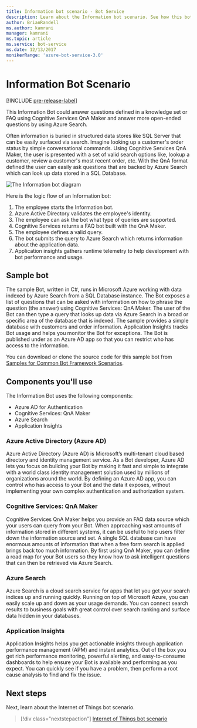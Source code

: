 ```yaml
---
title: Information bot scenario - Bot Service
description: Learn about the Information bot scenario. See how this bot uses Cognitive Services QnA Maker and Azure Search to query a SQL Database and answer questions.
author: BrianRandell
ms.author: kamrani
manager: kamrani
ms.topic: article
ms.service: bot-service
ms.date: 12/13/2017
monikerRange: 'azure-bot-service-3.0'
---
```

# Information Bot Scenario

[!INCLUDE [pre-release-label](includes/pre-release-label-v3.md)]

This Information Bot could answer questions defined in a knowledge set or FAQ using Cognitive Services QnA Maker and answer more open-ended questions by using Azure Search.

Often information is buried in structured data stores like SQL Server that can be easily surfaced via search. Imagine looking up a customer's order status by simple conversational commands. Using Cognitive Services QnA Maker, the user is presented with a set of valid search options like, lookup a customer, review a customer's most recent order, etc. With the QnA format defined the user can easily ask questions that are backed by Azure Search which can look up data stored in a SQL Database.

![The Information bot diagram](~/media/scenarios/bot-service-scenario-informational-bot.png)

Here is the logic flow of an Information bot:

1. The employee starts the Information bot.
2. Azure Active Directory validates the employee's identity.
3. The employee can ask the bot what type of queries are supported.
4. Cognitive Services returns a FAQ bot built with the QnA Maker.
5. The employee defines a valid query.
6. The bot submits the query to Azure Search which returns information about the application data.
7. Application insights gathers runtime telemetry to help development with bot performance and usage.

## Sample bot
The sample Bot, written in C#, runs in Microsoft Azure working with data indexed by Azure Search from a SQL Database instance. The Bot exposes a list of questions that can be asked with information on how to phrase the question (the answer) using Cognitive Services: QnA Maker. The user of the Bot can then type a query that looks up data via Azure Search in a broad or specific area of the database that is indexed. The sample provides a simple database with customers and order information. Application Insights tracks Bot usage and helps you monitor the Bot for exceptions. The Bot is published under as an Azure AD app so that you can restrict who has access to the information.

You can download or clone the source code for this sample bot from [Samples for Common Bot Framework Scenarios](https://aka.ms/abs-scenarios).

## Components you'll use
The Information Bot uses the following components:
-   Azure AD for Authentication
-   Cognitive Services: QnA Maker
-   Azure Search
-   Application Insights

### Azure Active Directory (Azure AD)
Azure Active Directory (Azure AD) is Microsoft’s multi-tenant cloud based directory and identity management service. As a Bot developer, Azure AD lets you focus on building your Bot by making it fast and simple to integrate with a world class identity management solution used by millions of organizations around the world. By defining an Azure AD app, you can control who has access to your Bot and the data it exposes, without implementing your own complex authentication and authorization system.

### Cognitive Services: QnA Maker
Cognitive Services QnA Maker helps you provide an FAQ data source which your users can query from your Bot. When approaching vast amounts of information stored in different systems, it can be useful to help users filter down the information source and set. A single SQL database can have enormous amounts of information that when a free form search is applied brings back too much information. By first using QnA Maker, you can define a road map for your Bot users so they know how to ask intelligent questions that can then be retrieved via Azure Search.

### Azure Search
Azure Search is a cloud search service for apps that let you get your search indices up and running quickly. Running on top of Microsoft Azure, you can easily scale up and down as your usage demands. You can connect search results to business goals with great control over search ranking and surface data hidden in your databases.

### Application Insights
Application Insights helps you get actionable insights through application performance management (APM) and instant analytics. Out of the box you get rich performance monitoring, powerful alerting, and easy-to-consume dashboards to help ensure your Bot is available and performing as you expect. You can quickly see if you have a problem, then perform a root cause analysis to find and fix the issue.

## Next steps
Next, learn about the Internet of Things bot scenario.

> [!div class="nextstepaction"]
> [Internet of Things bot scenario](bot-service-scenario-internet-things.md)
